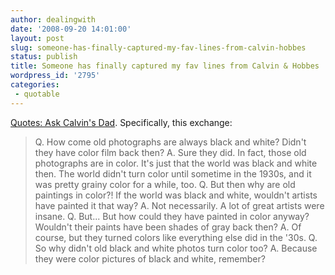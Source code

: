 ```yaml
---
author: dealingwith
date: '2008-09-20 14:01:00'
layout: post
slug: someone-has-finally-captured-my-fav-lines-from-calvin-hobbes
status: publish
title: Someone has finally captured my fav lines from Calvin & Hobbes
wordpress_id: '2795'
categories:
 - quotable
---
```


[Quotes: Ask Calvin's Dad][1]. Specifically, this exchange:

> Q. How come old photographs are always black and white? Didn't they have
color film back then? A. Sure they did. In fact, those old photographs are in
color. It's just that the world was black and white then. The world didn't
turn color until sometime in the 1930s, and it was pretty grainy color for a
while, too. Q. But then why are old paintings in color?! If the world was
black and white, wouldn't artists have painted it that way? A. Not
necessarily. A lot of great artists were insane. Q. But... But how could they
have painted in color anyway? Wouldn't their paints have been shades of gray
back then? A. Of course, but they turned colors like everything else did in
the '30s. Q. So why didn't old black and white photos turn color too? A.
Because they were color pictures of black and white, remember?

   [1]: http://www.elise.com/quotes/a/ask_calvins_dad.php


